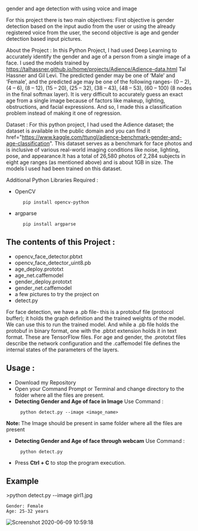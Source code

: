 gender and age detection with using voice and image 

For this project there is two main objectives: First objective is gender detection based on the input audio from the user or using the already registered voice from the user, the second objective is age and gender detection based input pictures. 

About the Project :
In this Python Project, I had used Deep Learning to accurately identify the gender and age of a person from a single image of a face. I used the models trained by https://talhassner.github.io/home/projects/Adience/Adience-data.html Tal Hassner and Gil Levi. The predicted gender may be one of ‘Male’ and ‘Female’, and the predicted age may be one of the following ranges- (0 – 2), (4 – 6), (8 – 12), (15 – 20), (25 – 32), (38 – 43), (48 – 53), (60 – 100) (8 nodes in the final softmax layer). It is very difficult to accurately guess an exact age from a single image because of factors like makeup, lighting, obstructions, and facial expressions. And so, I made this a classification problem instead of making it one of regression.

Dataset :
For this python project, I had used the Adience dataset; the dataset is available in the public domain and you can find it  href="https://www.kaggle.com/ttungl/adience-benchmark-gender-and-age-classification". This dataset serves as a benchmark for face photos and is inclusive of various real-world imaging conditions like noise, lighting, pose, and appearance.It has a total of 26,580 photos of 2,284 subjects in eight age ranges (as mentioned above) and is about 1GB in size. The models I used had been trained on this dataset.

Additional Python Libraries Required :
<ul>
  <li>OpenCV</li>
  
       pip install opencv-python
</ul>
<ul>
 <li>argparse</li>
  
       pip install argparse
</ul>

<h2>The contents of this Project :</h2>
<ul>
  <li>opencv_face_detector.pbtxt</li>
  <li>opencv_face_detector_uint8.pb</li>
  <li>age_deploy.prototxt</li>
  <li>age_net.caffemodel</li>
  <li>gender_deploy.prototxt</li>
  <li>gender_net.caffemodel</li>
  <li>a few pictures to try the project on</li>
  <li>detect.py</li>
 </ul>
 <p>For face detection, we have a .pb file- this is a protobuf file (protocol buffer); it holds the graph definition and the trained weights of the model. We can use this to run the trained model. And while a .pb file holds the protobuf in binary format, one with the .pbtxt extension holds it in text format. These are TensorFlow files. For age and gender, the .prototxt files describe the network configuration and the .caffemodel file defines the internal states of the parameters of the layers.</p>
 
 <h2>Usage :</h2>
 <ul>
  <li>Download my Repository</li>
  <li>Open your Command Prompt or Terminal and change directory to the folder where all the files are present.</li>
  <li><b>Detecting Gender and Age of face in Image</b> Use Command :</li>
  
      python detect.py --image <image_name>
</ul>
  <p><b>Note: </b>The Image should be present in same folder where all the files are present</p> 
<ul>
  <li><b>Detecting Gender and Age of face through webcam</b> Use Command :</li>
  
      python detect.py
</ul>
<ul>
  <li>Press <b>Ctrl + C</b> to stop the program execution.</li>
</ul>

<h2>Example</h2>
>python detect.py --image girl1.jpg

    Gender: Female
    Age: 25-32 years
    
    
![Screenshot 2020-06-09 10:59:18](https://user-images.githubusercontent.com/23243761/84128135-75405280-aa40-11ea-9ff1-59e6a78fa805.png)
